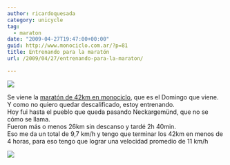 ```yaml
---
author: ricardoquesada
category: unicycle
tag:
  - maraton
date: "2009-04-27T19:47:00+00:00"
guid: http://www.monociclo.com.ar/?p=81
title: Entrenando para la maratón
url: /2009/04/27/entrenando-para-la-maraton/

---
```

  
[![](http://lh4.ggpht.com/_7Tp7oCOlWFE/SfYOAq0_eaI/AAAAAAAARxg/--WdrhFCrpE/s288/IMG_2826.JPG)](http://picasaweb.google.com/lh/photo/ELLKYqgB7o_ekuJ1w4nPAw?feat=embedwebsite)  


Se viene la [maratón de 42km en monociclo](http://www.metrogroup-marathon.de/), que es el Domingo que viene.  
Y como no quiero quedar descalificado, estoy entrenando.  
Hoy fui hasta el pueblo que queda pasando Neckargemünd, que no se cómo se llama.  
Fueron más o menos 26km sin descanso y tardé 2h 40min.  
Eso me da un total de 9,7 km/h y tengo que terminar los 42km en menos de 4 horas, para eso tengo que lograr una velocidad promedio de 11 km/h

[![](/wp-content/uploads/2009/04/317de-neckarsteinach.jpg?w=300)](/wp-content/uploads/2009/04/317de-neckarsteinach.jpg)
